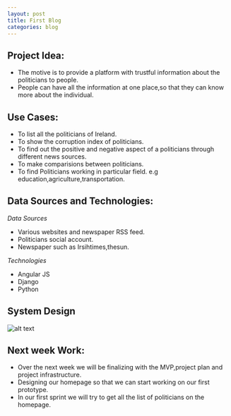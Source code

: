 ```yaml
---
layout: post
title: First Blog
categories: blog
---
```


## Project Idea:

+ The motive is to provide a platform with trustful information about the politicians to people. 
+ People can have all the information at one place,so that they can know more about the individual.

## Use Cases:

+ To list all the politicians of Ireland.
+ To show the corruption index of politicians.
+ To find out the positive and negative aspect of a politicians through different news sources.
+ To make comparisions between politicians.
+ To find Politicians working in particular field. e.g education,agriculture,transportation.

## Data Sources and Technologies:

_Data Sources_

+ Various websites and newspaper RSS feed.
+ Politicians social account.
+ Newspaper such as Irsihtimes,thesun. 

_Technologies_

- Angular JS
- Django
- Python

## System Design

![alt text](https://trello-attachments.s3.amazonaws.com/573e13233743a943f93d3de7/960x720/d76a6865cac9892870334c2d2f3499ef/System_Design_Diagram.png "System Design")


## Next week Work:

- Over the next week we will be finalizing with the MVP,project plan and project infrastructure.
- Designing our homepage so that we can start working on our first prototype.
- In our first sprint we will try to get all the list of politicians on the homepage.